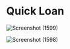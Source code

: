 # Quick Loan
![Screenshot (1599)](https://github.com/Deepak1095/Quick-Loan/assets/111503473/737a112f-3a81-4a4b-b1bd-9a768f3e0262)

![Screenshot (1598)](https://github.com/Deepak1095/Quick-Loan/assets/111503473/fb6a1fd6-e1ec-455c-a511-c902fbe6214b)
